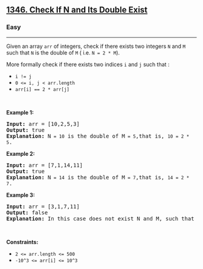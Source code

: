 <h2><a href="https://leetcode.com/problems/check-if-n-and-its-double-exist/">1346. Check If N and Its Double Exist</a></h2><h3>Easy</h3><hr><div style="user-select: auto;"><p style="user-select: auto;">Given an array <code style="user-select: auto;">arr</code> of integers, check if there exists two integers <code style="user-select: auto;">N</code> and <code style="user-select: auto;">M</code> such that <code style="user-select: auto;">N</code> is the double of <code style="user-select: auto;">M</code> ( i.e. <code style="user-select: auto;">N = 2 * M</code>).</p>

<p style="user-select: auto;">More formally check if there exists&nbsp;two indices <code style="user-select: auto;">i</code> and <code style="user-select: auto;">j</code> such that :</p>

<ul style="user-select: auto;">
	<li style="user-select: auto;"><code style="user-select: auto;">i != j</code></li>
	<li style="user-select: auto;"><code style="user-select: auto;">0 &lt;= i, j &lt; arr.length</code></li>
	<li style="user-select: auto;"><code style="user-select: auto;">arr[i] == 2 * arr[j]</code></li>
</ul>

<p style="user-select: auto;">&nbsp;</p>
<p style="user-select: auto;"><strong style="user-select: auto;">Example 1:</strong></p>

<pre style="user-select: auto;"><strong style="user-select: auto;">Input:</strong> arr = [10,2,5,3]
<strong style="user-select: auto;">Output:</strong> true
<strong style="user-select: auto;">Explanation:</strong> N<code style="user-select: auto;"> = 10</code> is the double of M<code style="user-select: auto;"> = 5</code>,that is, <code style="user-select: auto;">10 = 2 * 5</code>.
</pre>

<p style="user-select: auto;"><strong style="user-select: auto;">Example 2:</strong></p>

<pre style="user-select: auto;"><strong style="user-select: auto;">Input:</strong> arr = [7,1,14,11]
<strong style="user-select: auto;">Output:</strong> true
<strong style="user-select: auto;">Explanation:</strong> N<code style="user-select: auto;"> = 14</code> is the double of M<code style="user-select: auto;"> = 7</code>,that is, <code style="user-select: auto;">14 = 2 * 7</code>.
</pre>

<p style="user-select: auto;"><strong style="user-select: auto;">Example 3:</strong></p>

<pre style="user-select: auto;"><strong style="user-select: auto;">Input:</strong> arr = [3,1,7,11]
<strong style="user-select: auto;">Output:</strong> false
<strong style="user-select: auto;">Explanation:</strong> In this case does not exist N and M, such that N = 2 * M.
</pre>

<p style="user-select: auto;">&nbsp;</p>
<p style="user-select: auto;"><strong style="user-select: auto;">Constraints:</strong></p>

<ul style="user-select: auto;">
	<li style="user-select: auto;"><code style="user-select: auto;">2 &lt;= arr.length &lt;= 500</code></li>
	<li style="user-select: auto;"><code style="user-select: auto;">-10^3 &lt;= arr[i] &lt;= 10^3</code></li>
</ul>
</div>